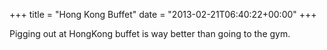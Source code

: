 +++
title = "Hong Kong Buffet"
date = "2013-02-21T06:40:22+00:00"
+++

Pigging out at HongKong buffet is way better than going to the gym.
			
